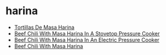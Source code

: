 # harina

 * [Tortillas De Masa Harina](index/t/tortillas-de-masa-harina-51110230.json)
 * [Beef Chili With Masa Harina In A Stovetop Pressure Cooker](index/b/beef-chili-with-masa-harina-in-a-stovetop-pressure-cooker.json)
 * [Beef Chili With Masa Harina In An Electric Pressure Cooker](index/b/beef-chili-with-masa-harina-in-an-electric-pressure-cooker.json)
 * [Beef Chili With Masa Harina](index/b/beef-chili-with-masa-harina.json)
